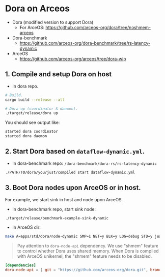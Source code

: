 # Dora on Arceos

* Dora (modified version to support Dora)
	* For ArceOS: https://github.com/arceos-org/dora/tree/noshmem-arceos
* Dora-benchmark
	* https://github.com/arceos-org/dora-benchmark/tree/rs-latency-dynamic
* ArceOS
	* https://github.com/arceos-org/arceos/tree/dora-wip

## 1. Compile and setup Dora on host

* In dora repo.

```bash
# Build.
cargo build --release --all

# Dora up (coordinator & daemon).
./target/release/dora up
```

You should see output like:
```bash
started dora coordinator
started dora daemon
```

## 2. Start Dora based on `dataflow-dynamic.yml`.

* In dora-benchmark repo:  `/dora-benchmark/dora-rs/rs-latency-dynamic`
```bash
./PATH/TO/dora/you/just/compiled start dataflow-dynamic.yml
```

## 3. Boot Dora nodes upon ArceOS or in host.

For example, we start sink in host and node upon ArceOS.

* In dora-benchmark repo, start sink node:
```bash
./target/release/benchmark-example-sink-dynamic
```

* In ArceOS dir:
```bash
make A=apps/std/dora/node-dynamic SMP=1 NET=y BLK=y LOG=debug STD=y justrun
```

> Pay attention to `dora-node-api` dependency.
> We use "shmem" feature to control whether Dora uses shared memory. 
> When Dora is compiled with ArceOS unikernel, the "shmem" feature needs to be disabled.


```Toml
[dependencies]
dora-node-api = { git = "https://github.com/arceos-org/dora.git", branch = "noshmem-arceos", default-features = false }
```
